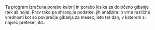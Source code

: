 Ta program izračuna porabo kalorij in porabo kisika za določeno gibanje (tek ali hoja). Prav tako pa shranjuje podatke, jih analizira in vrne različne vrednosti kot so povprečje gibanja za mesec, leto ter dan, v katerem si največ pretekel, itd..
